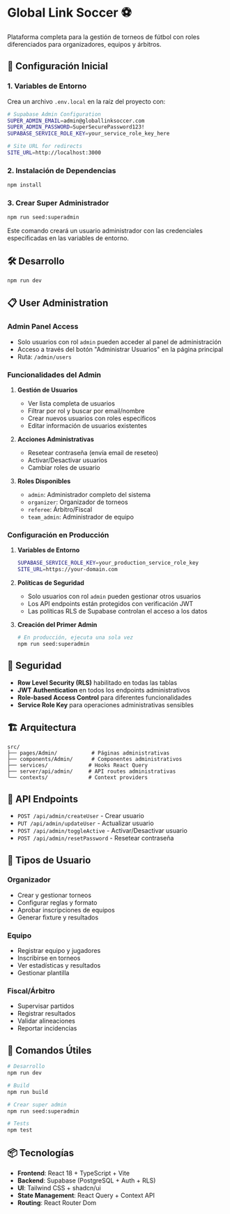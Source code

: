 
# Global Link Soccer ⚽

Plataforma completa para la gestión de torneos de fútbol con roles diferenciados para organizadores, equipos y árbitros.

## 🚀 Configuración Inicial

### 1. Variables de Entorno

Crea un archivo `.env.local` en la raíz del proyecto con:

```bash
# Supabase Admin Configuration
SUPER_ADMIN_EMAIL=admin@globallinksoccer.com
SUPER_ADMIN_PASSWORD=SuperSecurePassword123!
SUPABASE_SERVICE_ROLE_KEY=your_service_role_key_here

# Site URL for redirects
SITE_URL=http://localhost:3000
```

### 2. Instalación de Dependencias

```bash
npm install
```

### 3. Crear Super Administrador

```bash
npm run seed:superadmin
```

Este comando creará un usuario administrador con las credenciales especificadas en las variables de entorno.

## 🛠 Desarrollo

```bash
npm run dev
```

## 📋 User Administration

### Admin Panel Access

- Solo usuarios con rol `admin` pueden acceder al panel de administración
- Acceso a través del botón "Administrar Usuarios" en la página principal
- Ruta: `/admin/users`

### Funcionalidades del Admin

1. **Gestión de Usuarios**
   - Ver lista completa de usuarios
   - Filtrar por rol y buscar por email/nombre
   - Crear nuevos usuarios con roles específicos
   - Editar información de usuarios existentes

2. **Acciones Administrativas**
   - Resetear contraseña (envía email de reseteo)
   - Activar/Desactivar usuarios
   - Cambiar roles de usuario

3. **Roles Disponibles**
   - `admin`: Administrador completo del sistema
   - `organizer`: Organizador de torneos
   - `referee`: Árbitro/Fiscal
   - `team_admin`: Administrador de equipo

### Configuración en Producción

1. **Variables de Entorno**
   ```bash
   SUPABASE_SERVICE_ROLE_KEY=your_production_service_role_key
   SITE_URL=https://your-domain.com
   ```

2. **Políticas de Seguridad**
   - Solo usuarios con rol `admin` pueden gestionar otros usuarios
   - Los API endpoints están protegidos con verificación JWT
   - Las políticas RLS de Supabase controlan el acceso a los datos

3. **Creación del Primer Admin**
   ```bash
   # En producción, ejecuta una sola vez
   npm run seed:superadmin
   ```

## 🔐 Seguridad

- **Row Level Security (RLS)** habilitado en todas las tablas
- **JWT Authentication** en todos los endpoints administrativos
- **Role-based Access Control** para diferentes funcionalidades
- **Service Role Key** para operaciones administrativas sensibles

## 🏗 Arquitectura

```
src/
├── pages/Admin/           # Páginas administrativas
├── components/Admin/      # Componentes administrativos
├── services/             # Hooks React Query
├── server/api/admin/     # API routes administrativas
└── contexts/             # Context providers
```

## 📝 API Endpoints

- `POST /api/admin/createUser` - Crear usuario
- `PUT /api/admin/updateUser` - Actualizar usuario
- `POST /api/admin/toggleActive` - Activar/Desactivar usuario
- `POST /api/admin/resetPassword` - Resetear contraseña

## 🎯 Tipos de Usuario

### Organizador
- Crear y gestionar torneos
- Configurar reglas y formato
- Aprobar inscripciones de equipos
- Generar fixture y resultados

### Equipo
- Registrar equipo y jugadores
- Inscribirse en torneos
- Ver estadísticas y resultados
- Gestionar plantilla

### Fiscal/Árbitro
- Supervisar partidos
- Registrar resultados
- Validar alineaciones
- Reportar incidencias

## 🔧 Comandos Útiles

```bash
# Desarrollo
npm run dev

# Build
npm run build

# Crear super admin
npm run seed:superadmin

# Tests
npm test
```

## 📦 Tecnologías

- **Frontend**: React 18 + TypeScript + Vite
- **Backend**: Supabase (PostgreSQL + Auth + RLS)
- **UI**: Tailwind CSS + shadcn/ui
- **State Management**: React Query + Context API
- **Routing**: React Router Dom
